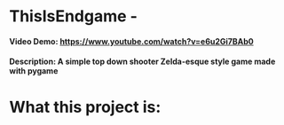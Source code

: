 # ThisIsEndgame -
#### Video Demo:  https://www.youtube.com/watch?v=e6u2Gi7BAb0
#### Description: A simple top down shooter Zelda-esque style game made with pygame

# What this project is:
